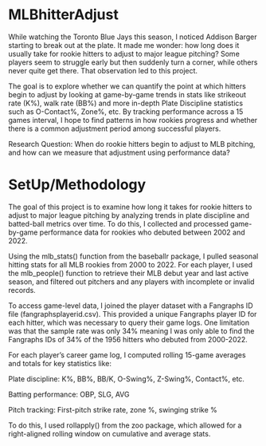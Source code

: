 # MLBhitterAdjust

While watching the Toronto Blue Jays this season, I noticed Addison Barger starting to break out at the plate. It made me wonder: how long does it usually take for rookie hitters to adjust to major league pitching? Some players seem to struggle early but then suddenly turn a corner, while others never quite get there. That observation led to this project.

The goal is to explore whether we can quantify the point at which hitters begin to adjust by looking at game-by-game trends in stats like strikeout rate (K%), walk rate (BB%) and more in-depth Plate Discipline statistics such as O-Contact%, Zone%, etc. By tracking performance across a 15 games interval, I hope to find patterns in how rookies progress and whether there is a common adjustment period among successful players.

Research Question: When do rookie hitters begin to adjust to MLB pitching, and how can we measure that adjustment using performance data?

# SetUp/Methodology
The goal of this project is to examine how long it takes for rookie hitters to adjust to major league pitching by analyzing trends in plate discipline and batted-ball metrics over time. To do this, I collected and processed game-by-game performance data for rookies who debuted between 2002 and 2022.

Using the mlb_stats() function from the baseballr package, I pulled seasonal hitting stats for all MLB rookies from 2000 to 2022. For each player, I used the mlb_people() function to retrieve their MLB debut year and last active season, and filtered out pitchers and any players with incomplete or invalid records.

To access game-level data, I joined the player dataset with a Fangraphs ID file (fangraphsplayerid.csv). This provided a unique Fangraphs player ID for each hitter, which was necessary to query their game logs. One limitation was that the sample rate was only 34% meaning I was only able to find the Fangraphs IDs of 34% of the 1956 hitters who debuted from 2000-2022. 

For each player’s career game log, I computed rolling 15-game averages and totals for key statistics like:

Plate discipline: K%, BB%, BB/K, O-Swing%, Z-Swing%, Contact%, etc.

Batting performance: OBP, SLG, AVG

Pitch tracking: First-pitch strike rate, zone %, swinging strike %

To do this, I used rollapply() from the zoo package, which allowed for a right-aligned rolling window on cumulative and average stats.
